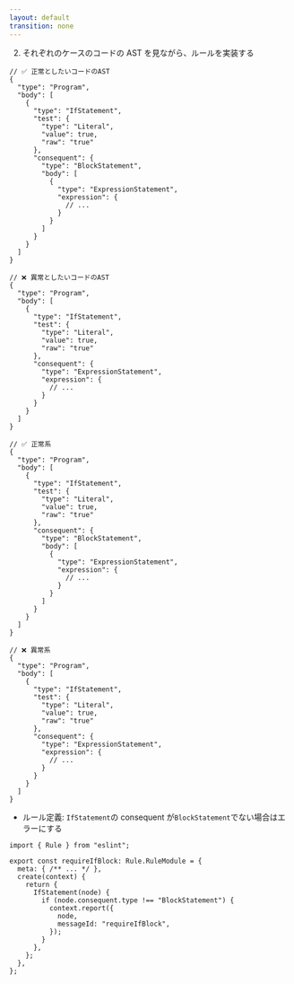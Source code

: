```yaml
---
layout: default
transition: none
---
```


<style scoped>
.slidev-vclick-hidden {
  display: none;
}
.small-code-json {
  .slidev-code {
    font-size: 0.75rem !important;
    line-height: 0rem !important;
    width: 400px !important;
  }
}

.small-code-ts {
  .slidev-code {
    font-size: 0.75rem !important;
    line-height: 0rem !important;
  }
}
</style>

<div class="_bullet">

2. それぞれのケースのコードの AST を見ながら、ルールを実装する

</div>

<div class="flex justify-around small-code-json" v-click="[0]">

```json{*}
// ✅ 正常としたいコードのAST
{
  "type": "Program",
  "body": [
    {
      "type": "IfStatement",
      "test": {
        "type": "Literal",
        "value": true,
        "raw": "true"
      },
      "consequent": {
        "type": "BlockStatement",
        "body": [
          {
            "type": "ExpressionStatement",
            "expression": {
              // ...
            }
          }
        ]
      }
    }
  ]
}
```

<div>

```json{*}
// ❌ 異常としたいコードのAST
{
  "type": "Program",
  "body": [
    {
      "type": "IfStatement",
      "test": {
        "type": "Literal",
        "value": true,
        "raw": "true"
      },
      "consequent": {
        "type": "ExpressionStatement",
        "expression": {
          // ...
        }
      }
    }
  ]
}
```

</div>

</div>

<div class="flex justify-around small-code-json" v-click="[1]">

```json{6,12-14}
// ✅ 正常系
{
  "type": "Program",
  "body": [
    {
      "type": "IfStatement",
      "test": {
        "type": "Literal",
        "value": true,
        "raw": "true"
      },
      "consequent": {
        "type": "BlockStatement",
        "body": [
          {
            "type": "ExpressionStatement",
            "expression": {
              // ...
            }
          }
        ]
      }
    }
  ]
}
```

<div>

```json{6,12-17}
// ❌ 異常系
{
  "type": "Program",
  "body": [
    {
      "type": "IfStatement",
      "test": {
        "type": "Literal",
        "value": true,
        "raw": "true"
      },
      "consequent": {
        "type": "ExpressionStatement",
        "expression": {
          // ...
        }
      }
    }
  ]
}
```

</div>

</div>

<div class="_bullet" v-click="2">

* ルール定義: `IfStatement`の consequent が`BlockStatement`でない場合はエラーにする

</div>

<div v-click="3">

```ts{*|*|5-15|7-14|8-13|*}
import { Rule } from "eslint";

export const requireIfBlock: Rule.RuleModule = {
  meta: { /** ... */ },
  create(context) {
    return {
      IfStatement(node) {
        if (node.consequent.type !== "BlockStatement") {
          context.report({
            node,
            messageId: "requireIfBlock",
          });
        }
      },
    };
  },
};
```

</div>

<!-- 
こちらがその AST の内容です。

正常としたいコードの AST と、異常としたいコードの AST を比較してみると、  
[click] IfStatement のノードのプロパティである consequent の中身に違いがあることが確認できます。  
正常としたい AST の方では、consequent の type が BlockStatement であるのに対し、異常としたい AST の方は、ExpressionStatement となっています。

[click] これを元に論理的にルールを定義すると、「 IfStatement の consequent が BlockStatement でない場合はエラーにする」というようになります。  
これを実際にコードに落すと、こちらのようになります。 

[click] meta の部分はこのセッションではあまり重要ではないので省略して、[click] create メソッドに注目して解説します。  

今回定義するルールは、JavaScript の If 文 の宣言に対するものです。そのため、
[click] create メソッドの return に IfStatement を指定しています。  
これにより、eslint が JavaScript の if 文の宣言のノードを探索する際に、記述した処理が実行されます。

[click] そして、定義した通り、consequent の type が BlockStatement でない場合はエラーにします。

[click] JavaScript コードを対象とした ESLint のルール実装は、このように、ほとんどの場合で AST に沿って実装していく作業になります。  

ここまでで、ルールの実装が完了しましたので、
-->